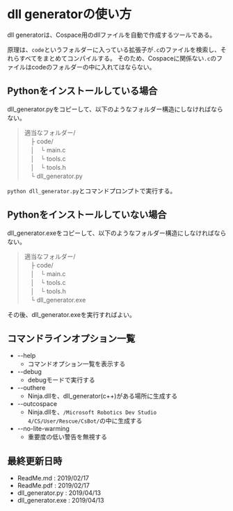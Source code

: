 # dll generatorの使い方

dll generatorは、Cospace用のdllファイルを自動で作成するツールである。

原理は、`code`というフォルダーに入っている拡張子が`.c`のファイルを検索し、それらすべてをまとめてコンパイルする。
そのため、Cospaceに関係ない`.c`のファイルはcodeのフォルダーの中に入れてはならない。

## Pythonをインストールしている場合

dll_generator.pyをコピーして、以下のようなフォルダー構造にしなければならない。

> 適当なフォルダー/<br>
> 　├ code/<br>
> 　│　└ main.c<br>
> 　│　└ tools.c<br>
> 　│　└ tools.h<br>
> 　└ dll_generator.py

`python dll_generator.py`とコマンドプロンプトで実行する。

## Pythonをインストールしていない場合

dll_generator.exeをコピーして、以下のようなフォルダー構造にしなければならない。

> 適当なフォルダー/<br>
> 　├ code/<br>
> 　│　└ main.c<br>
> 　│　└ tools.c<br>
> 　│　└ tools.h<br>
> 　└ dll_generator.exe

その後、dll_generator.exeを実行すればよい。

## コマンドラインオプション一覧

- --help
  - コマンドオプション一覧を表示する
- --debug
  - debugモードで実行する
- --outhere
  - Ninja.dllを、dll_generator(c++)がある場所に生成する
- --outcospace
  - Ninja.dllを、`/Microsoft Robotics Dev Studio 4/CS/User/Rescue/CsBot/`の中に生成する
- --no-lite-warming
  - 重要度の低い警告を無視する

## 最終更新日時

* ReadMe.md : 2019/02/17
* ReadMe.pdf : 2019/02/17
* dll_generator.py : 2019/04/13
* dll_generator.exe : 2019/04/13
